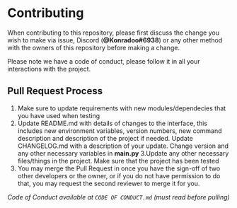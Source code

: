 # Contributing

When contributing to this repository, please first discuss the change you wish to make via issue, Discord (**@Konradoo#6938**) or any other method with the owners of this repository before making a change. 

Please note we have a code of conduct, please follow it in all your interactions with the project.

## Pull Request Process

1. Make sure to update requirements with new modules/dependecies that you have used when testing
2. Update README.md with details of changes to the interface, this includes new environment 
   variables, version numbers, new command description and description of the project if needed. Update CHANGELOG.md with a description of your update. Change version and any other necessary variables in **main.py**
3.Update any other necessary files/things in the project. Make sure that the project has been tested
4. You may merge the Pull Request in once you have the sign-off of two other developers or the owner, or if you 
   do not have permission to do that, you may request the second reviewer to merge it for you.

*Code of Conduct available at `CODE OF CONDUCT.md` (must read before pulling)*
